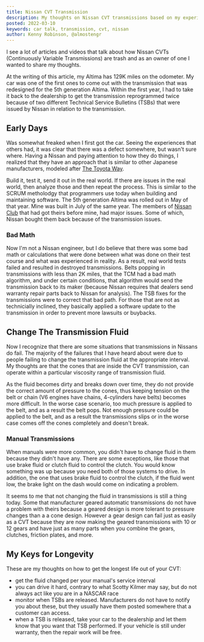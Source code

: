 ```yaml
---
title: Nissan CVT Transmission
description: My thoughts on Nissan CVT transmissions based on my experience
posted: 2022-03-10
keywords: car talk, transmission, cvt, nissan
author: Kenny Robinson, @almostengr
---
```


I see a lot of articles and videos that talk about how Nissan CVTs (Continuously Variable Transmissions) are trash and 
as an owner of one I wanted to share my thoughts.

At the writing of this article, my Altima has 129K miles on the odometer. My car was one of the first ones to come 
out with the transmission that was redesigned for the 5th generation Altima. 
Within the first year, I had to take it back to the dealership to get the 
transmission reprogrammed twice because of two different Technical Service Bulletins (TSBs) that were issued by 
Nissan in relation to the transmission. 

## Early Days

Was somewhat freaked when I first got the car. Seeing the experiences that others had, it was clear that there was a 
defect somewhere, but wasn't sure where. Having a Nissan and paying attention to how they do things, I realized that 
they have an approach that is similar to other Japanese manufacturers, modeled after 
<a href="https://en.wikipedia.org/wiki/The_Toyota_Way" target="_blank">The Toyota Way</a>. 

Build it, test it, send it out in the real world. If there are issues in the real world, then analyze those and then 
repeat the process. This is similar to the SCRUM metholodgy that programmers use today when building and maintaining 
software. The 5th generation Altima was rolled out in May of that year. Mine was built in July of the same year. 
The members of <a href="https://nissanclub.com" target="_blank">Nissan Club</a> that had got theirs 
before mine, had major issues. Some of which, Nissan bought them back because of the transmission issues. 

### Bad Math

Now I'm not a Nissan engineer, but I do believe that there was some bad math or calculations that were done between 
what was done on their test course and what was experienced in reality. As a result, real world tests failed and 
resulted in destroyed transmissions. Belts popping in transmissions with less than 2K miles, that the TCM 
had a bad math algorithm, and under certain conditions, that algorithm would send the transmission back to its
maker (because Nissan requires that dealers send warranty repair parts back to Nissan for analysis). The TSB fixes 
for the transmissions were to correct that bad path. For those that are not as technicially inclined, they basically 
applied a software update to the transmission in order to prevent more lawsuits or buybacks.

## Change The Transmission Fluid

Now I recognize that there are some situations that transmissions in Nissans do fail. The majority of the failures
that I have heard about were
due to people failing to change the transmission fluid at the appropriate interval. My thoughts 
are that the cones that are inside the CVT transmission, can operate within a particular viscosity range of transmission
fluid.

As the fluid becomes dirty and breaks down over time, they do not provide the correct amount of pressure to the 
cones, thus keeping tension on the belt or chain (V6 engines have chains, 4-cylinders have belts) becomes more difficult. 
In the worse case scenario, too much pressure is applied to the belt, and as a result the belt pops. Not enough pressure 
could be applied to the belt, and as a result the transmissions slips or in the worse case comes off the cones 
completely and doesn't break.

### Manual Transmissions

When manuals were more common, you didn't have to change fluid in them because they didn't have any. There are some 
exceptions, like those that use brake fluid or clutch fluid to control the clutch. You would know something was 
up because you need both of those systems to drive. In addition, the one that uses brake fluid to control the clutch, 
if the fluid went low, the brake light on the dash would come on indicating a problem.

It seems to me that not changing the fluid in transmissions is still a thing today. Some that manufacturer geared automatic
transmissions do not have a problem with theirs because a geared design is more tolerant to pressure changes than a 
a cone design. However a gear design can fail just as easily as a CVT because they are now making the geared 
transmissions with 10 or 12 gears and have just as many parts when you combine the gears, clutches, friction plates, 
and more. 

## My Keys for Longevity

These are my thoughts on how to get the longest life out of your CVT: 

* get the fluid changed per your manual's service interval
* you can drive it hard, contrary to what Scotty Kilmer may say, but do not always act like you are in a NASCAR race
* monitor when TSBs are released. Manufacturers do not have to notify you about these, but they usually have them 
posted somewhere that a customer can access.
* when a TSB is released, take your car to the dealership and let them know that you want that TSB performed. 
If your vehicle is still under warranty, then the repair work will be free.
